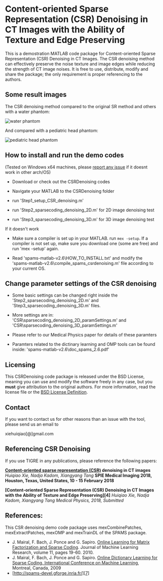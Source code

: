 Content-oriented Sparse Representation (CSR) Denoising in CT Images with the Ability of Texture and Edge Preserving
======

This is a demostration MATLAB code package for Content-oriented Sparse Representation (CSR) Denoising in CT Images. 
The CSR denoising method can effectively preserve the noise texture and image edges while reducing the strength of CT image noises. 
It is free to use, distribute, modify and share the package; the only requirement is proper referencing to the authors.

## Some result images

The CSR denoising method compared to the original SR method and others with a water phantom:

![water phantom](https://i.imgur.com/94OqOiS.png)

And compared with a pediatric head phantom:

![pediatric head phantom](https://i.imgur.com/UhadrNE.jpg)

## How to install and run the demo codes

(Tested on Windows x64 machines, please [report any issue][1] if it doesnt work in other arch/OS)
 
   - Download or check out the CSRDenoising codes
   
   - Navigate your MATLAB to the CSRDenoising folder
   
   - run 'Step1_setup_CSR_denoising.m'
   
   - run 'Step2_sparsecoding_denoising_2D.m' for 2D image denoising test
   
   - run 'Step3_sparsecoding_denoising_3D.m' for 3D image denoising test
   
If it doesn't work
   
   - Make sure a compiler is set up in your MATLAB. run `mex -setup`. If a 
     compiler is not set up, make sure you download one (some are free)
     and run 'mex -setup' again.
   
   - Read 'spams-matlab-v2.6\HOW_TO_INSTALL.txt' and modify the 'spams-matlab-v2.6\compile_spams_csrdenoising.m' file 
     according to your current OS.

## Change parameter settings of the CSR denoising

   - Some basic settings can be changed right inside the 'Step2_sparsecoding_denoising_2D.m' 
     and 'Step3_sparsecoding_denoising_3D.m' files.
     
   - More settings are in: 'CSR\sparsecoding_denoising_2D_paramSettings.m' and 
     'CSR\sparsecoding_denoising_3D_paramSettings.m'
     
   - Please refer to our Medical Physics paper for details of these paramters
   
   - Paramters related to the dictinary learning and OMP tools can be found inside: 'spams-matlab-v2.6\doc_spams_2.6.pdf'

## Licensing

This CSRDenoising code package is released under the BSD License, meaning you can use and modify 
the software freely in any case, but you **must** give attribution to the original authors.
For more information, read the license file or the [BSD License Definition][2].

## Contact

If you want to contact us for other reasons than an issue with the tool, please send us an email to

xiehuiqiao[@]gmail.com

## Referencing CSR Denoising

If you use TIGRE in any publications, please reference the following papers:

**[Content-oriented sparse representation (CSR)][3] denoising in CT images**
*Huiqiao Xie, Nadja Kadom, Xiangyang Tang*
**SPIE Medical Imaging 2018, Houston, Texas, United States, 10 - 15 February 2018**

**[Content-oriented Sparse Representation (CSR) Denoising in CT Images with the Ability of Texture and Edge Preserving][4]**
*Huiqiao Xie, Nadja Kadom, Xiangyang Tang*
*Medical Physics, 2018, Submitted*

## References:

This CSR denoising demo code package uses mexCombinePatches, mexExtractPatches, mexOMP and mexTrainDL of the SPAMS package.

 * J. Mairal, F. Bach, J. Ponce and G. Sapiro. [Online Learning for Matrix Factorization and Sparse Coding][5]. Journal of Machine Learning Research, volume 11, pages 19-60. 2010.
 * J. Mairal, F. Bach, J. Ponce and G. Sapiro. [Online Dictionary Learning for Sparse Coding. International Conference on Machine Learning][6], Montreal, Canada, 2009
 * [http://spams-devel.gforge.inria.fr/][7]


[1]: https://github.com/xiehq/CSRDenoising/issues
[2]: http://www.linfo.org/bsdlicense.html
[3]: 
[4]: 
[5]: http://www.jmlr.org/papers/volume11/mairal10a/mairal10a.pdf
[6]: http://www.di.ens.fr/willow/pdfs/icml09.pdf
[7]: http://spams-devel.gforge.inria.fr/
